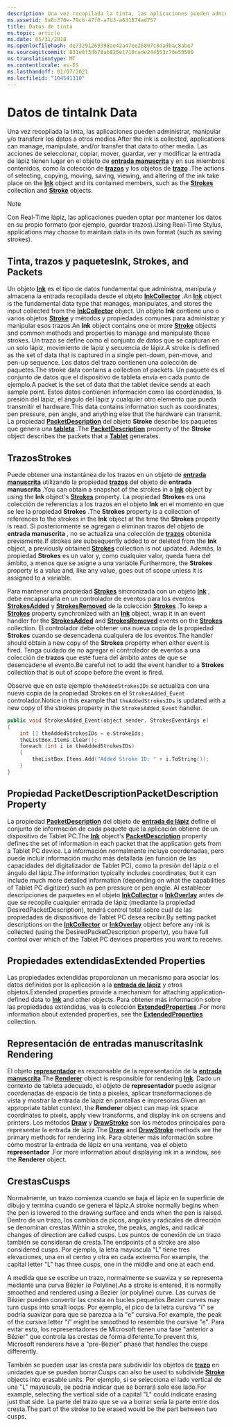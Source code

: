 ```yaml
---
description: Una vez recopilada la tinta, las aplicaciones pueden administrar, manipular y/o transferir los datos a otros medios.
ms.assetid: 5a8c370e-79cb-47f0-a7b3-a631874ad757
title: Datos de tinta
ms.topic: article
ms.date: 05/31/2018
ms.openlocfilehash: de73291269398ae42a47ee26897c8da9bac8abe7
ms.sourcegitcommit: 831e8f3db78ab820e1710cede244553c70e50500
ms.translationtype: MT
ms.contentlocale: es-ES
ms.lasthandoff: 01/07/2021
ms.locfileid: "104541310"
---
```

# <a name="ink-data"></a><span data-ttu-id="a8e71-103">Datos de tinta</span><span class="sxs-lookup"><span data-stu-id="a8e71-103">Ink Data</span></span>

<span data-ttu-id="a8e71-104">Una vez recopilada la tinta, las aplicaciones pueden administrar, manipular y/o transferir los datos a otros medios.</span><span class="sxs-lookup"><span data-stu-id="a8e71-104">After the ink is collected, applications can manage, manipulate, and/or transfer that data to other media.</span></span> <span data-ttu-id="a8e71-105">Las acciones de seleccionar, copiar, mover, guardar, ver y modificar la entrada de lápiz tienen lugar en el objeto de [**entrada manuscrita**](inkdisp-class.md) y en sus miembros contenidos, como la colección de [**trazos**](/previous-versions/windows/desktop/legacy/ms703293(v=vs.85)) y los objetos de [**trazo**](/windows/desktop/api/msinkaut/nn-msinkaut-iinkstrokedisp) .</span><span class="sxs-lookup"><span data-stu-id="a8e71-105">The actions of selecting, copying, moving, saving, viewing, and altering of the ink take place on the [**Ink**](inkdisp-class.md) object and its contained members, such as the [**Strokes**](/previous-versions/windows/desktop/legacy/ms703293(v=vs.85)) collection and [**Stroke**](/windows/desktop/api/msinkaut/nn-msinkaut-iinkstrokedisp) objects.</span></span>

> [!Note]  
> <span data-ttu-id="a8e71-106">Con Real-Time lápiz, las aplicaciones pueden optar por mantener los datos en su propio formato (por ejemplo, guardar trazos).</span><span class="sxs-lookup"><span data-stu-id="a8e71-106">Using Real-Time Stylus, applications may choose to maintain data in its own format (such as saving strokes).</span></span>

 

## <a name="ink-strokes-and-packets"></a><span data-ttu-id="a8e71-107">Tinta, trazos y paquetes</span><span class="sxs-lookup"><span data-stu-id="a8e71-107">Ink, Strokes, and Packets</span></span>

<span data-ttu-id="a8e71-108">Un objeto [**Ink**](inkdisp-class.md) es el tipo de datos fundamental que administra, manipula y almacena la entrada recopilada desde el objeto [**InkCollector**](inkcollector-class.md) .</span><span class="sxs-lookup"><span data-stu-id="a8e71-108">An [**Ink**](inkdisp-class.md) object is the fundamental data type that manages, manipulates, and stores the input collected from the [**InkCollector**](inkcollector-class.md) object.</span></span> <span data-ttu-id="a8e71-109">Un objeto **Ink** contiene uno o varios objetos [**Stroke**](/windows/desktop/api/msinkaut/nn-msinkaut-iinkstrokedisp) y métodos y propiedades comunes para administrar y manipular esos trazos.</span><span class="sxs-lookup"><span data-stu-id="a8e71-109">An **Ink** object contains one or more [**Stroke**](/windows/desktop/api/msinkaut/nn-msinkaut-iinkstrokedisp) objects and common methods and properties to manage and manipulate those strokes.</span></span> <span data-ttu-id="a8e71-110">Un trazo se define como el conjunto de datos que se capturan en un solo lápiz, movimiento de lápiz y secuencia de lápiz.</span><span class="sxs-lookup"><span data-stu-id="a8e71-110">A stroke is defined as the set of data that is captured in a single pen-down, pen-move, and pen-up sequence.</span></span> <span data-ttu-id="a8e71-111">Los datos del trazo contienen una colección de paquetes.</span><span class="sxs-lookup"><span data-stu-id="a8e71-111">The stroke data contains a collection of packets.</span></span> <span data-ttu-id="a8e71-112">Un paquete es el conjunto de datos que el dispositivo de tableta envía en cada punto de ejemplo.</span><span class="sxs-lookup"><span data-stu-id="a8e71-112">A packet is the set of data that the tablet device sends at each sample point.</span></span> <span data-ttu-id="a8e71-113">Estos datos contienen información como las coordenadas, la presión del lápiz, el ángulo del lápiz y cualquier otro elemento que pueda transmitir el hardware.</span><span class="sxs-lookup"><span data-stu-id="a8e71-113">This data contains information such as coordinates, pen pressure, pen angle, and anything else that the hardware can transmit.</span></span> <span data-ttu-id="a8e71-114">La propiedad [**PacketDescription**](/windows/desktop/api/msinkaut/nf-msinkaut-iinkstrokedisp-get_packetdescription) del objeto **Stroke** describe los paquetes que genera una [**tableta**](/windows/desktop/api/msinkaut/nn-msinkaut-iinktablet) .</span><span class="sxs-lookup"><span data-stu-id="a8e71-114">The [**PacketDescription**](/windows/desktop/api/msinkaut/nf-msinkaut-iinkstrokedisp-get_packetdescription) property of the **Stroke** object describes the packets that a [**Tablet**](/windows/desktop/api/msinkaut/nn-msinkaut-iinktablet) generates.</span></span>

## <a name="strokes"></a><span data-ttu-id="a8e71-115">Trazos</span><span class="sxs-lookup"><span data-stu-id="a8e71-115">Strokes</span></span>

<span data-ttu-id="a8e71-116">Puede obtener una instantánea de los trazos en un objeto de [**entrada manuscrita**](inkdisp-class.md) utilizando la propiedad [**trazos**](/windows/desktop/api/msinkaut/nf-msinkaut-iinkdisp-get_strokes) del objeto de **entrada manuscrita** .</span><span class="sxs-lookup"><span data-stu-id="a8e71-116">You can obtain a snapshot of the strokes in a [**Ink**](inkdisp-class.md) object by using the **Ink** object's [**Strokes**](/windows/desktop/api/msinkaut/nf-msinkaut-iinkdisp-get_strokes) property.</span></span> <span data-ttu-id="a8e71-117">La propiedad **Strokes** es una colección de referencias a los trazos en el objeto **Ink** en el momento en que se lee la propiedad **Strokes** .</span><span class="sxs-lookup"><span data-stu-id="a8e71-117">The **Strokes** property is a collection of references to the strokes in the **Ink** object at the time the **Strokes** property is read.</span></span> <span data-ttu-id="a8e71-118">Si posteriormente se agregan o eliminan trazos del objeto de **entrada manuscrita** , no se actualiza una colección de [**trazos**](/previous-versions/windows/desktop/legacy/ms703293(v=vs.85)) obtenida previamente.</span><span class="sxs-lookup"><span data-stu-id="a8e71-118">If strokes are subsequently added to or deleted from the **Ink** object, a previously obtained [**Strokes**](/previous-versions/windows/desktop/legacy/ms703293(v=vs.85)) collection is not updated.</span></span> <span data-ttu-id="a8e71-119">Además, la propiedad **Strokes** es un valor y, como cualquier valor, queda fuera del ámbito, a menos que se asigne a una variable.</span><span class="sxs-lookup"><span data-stu-id="a8e71-119">Furthermore, the **Strokes** property is a value and, like any value, goes out of scope unless it is assigned to a variable.</span></span>

<span data-ttu-id="a8e71-120">Para mantener una propiedad [**Strokes**](/windows/desktop/api/msinkaut/nf-msinkaut-iinkdisp-get_strokes) sincronizada con un objeto [**Ink**](inkdisp-class.md) , debe encapsularla en un controlador de eventos para los eventos [**StrokesAdded**](inkstrokes-strokesadded.md) y [**StrokesRemoved**](inkstrokes-strokesremoved.md) de la colección [**Strokes**](/previous-versions/windows/desktop/legacy/ms703293(v=vs.85)) .</span><span class="sxs-lookup"><span data-stu-id="a8e71-120">To keep a [**Strokes**](/windows/desktop/api/msinkaut/nf-msinkaut-iinkdisp-get_strokes) property synchronized with an [**Ink**](inkdisp-class.md) object, wrap it in an event handler for the [**StrokesAdded**](inkstrokes-strokesadded.md) and [**StrokesRemoved**](inkstrokes-strokesremoved.md) events on the [**Strokes**](/previous-versions/windows/desktop/legacy/ms703293(v=vs.85)) collection.</span></span> <span data-ttu-id="a8e71-121">El controlador debe obtener una nueva copia de la propiedad **Strokes** cuando se desencadena cualquiera de los eventos.</span><span class="sxs-lookup"><span data-stu-id="a8e71-121">The handler should obtain a new copy of the **Strokes** property when either event is fired.</span></span> <span data-ttu-id="a8e71-122">Tenga cuidado de no agregar el controlador de eventos a una colección de **trazos** que esté fuera del ámbito antes de que se desencadene el evento.</span><span class="sxs-lookup"><span data-stu-id="a8e71-122">Be careful not to add the event handler to a **Strokes** collection that is out of scope before the event is fired.</span></span>

<span data-ttu-id="a8e71-123">Observe que en este ejemplo `theAddedStrokesIDs` se actualiza con una nueva copia de la propiedad Strokes en el `StrokesAdded_Event` controlador.</span><span class="sxs-lookup"><span data-stu-id="a8e71-123">Notice in this example that `theAddedStrokesIDs` is updated with a new copy of the strokes property in the `StrokesAdded_Event` handler.</span></span>


```C++
public void StrokesAdded_Event(object sender, StrokesEventArgs e)
{
    int [] theAddedStrokesIDs = e.StrokeIds;
    theListBox.Items.Clear();
    foreach (int i in theAddedStrokesIDs)
    {
        theListBox.Items.Add("Added Stroke ID: " + i.ToString());
    }
}
```



## <a name="packetdescription-property"></a><span data-ttu-id="a8e71-124">Propiedad PacketDescription</span><span class="sxs-lookup"><span data-stu-id="a8e71-124">PacketDescription Property</span></span>

<span data-ttu-id="a8e71-125">La propiedad [**PacketDescription**](/windows/desktop/api/msinkaut/nf-msinkaut-iinkstrokedisp-get_packetdescription) del objeto de [**entrada de lápiz**](inkdisp-class.md) define el conjunto de información de cada paquete que la aplicación obtiene de un dispositivo de Tablet PC.</span><span class="sxs-lookup"><span data-stu-id="a8e71-125">The [**Ink**](inkdisp-class.md) object's [**PacketDescription**](/windows/desktop/api/msinkaut/nf-msinkaut-iinkstrokedisp-get_packetdescription) property defines the set of information in each packet that the application gets from a Tablet PC device.</span></span> <span data-ttu-id="a8e71-126">La información normalmente incluye coordenadas, pero puede incluir información mucho más detallada (en función de las capacidades del digitalizador de Tablet PC), como la presión del lápiz o el ángulo del lápiz.</span><span class="sxs-lookup"><span data-stu-id="a8e71-126">The information typically includes coordinates, but it can include much more detailed information (depending on what the capabilities of Tablet PC digitizer) such as pen pressure or pen angle.</span></span> <span data-ttu-id="a8e71-127">Al establecer descripciones de paquetes en el objeto [**InkCollector**](inkcollector-class.md) o [**InkOverlay**](inkoverlay-class.md) antes de que se recopile cualquier entrada de lápiz (mediante la propiedad DesiredPacketDescription), tendrá control total sobre cuál de las propiedades de dispositivos de Tablet PC desea recibir.</span><span class="sxs-lookup"><span data-stu-id="a8e71-127">By setting packet descriptions on the [**InkCollector**](inkcollector-class.md) or [**InkOverlay**](inkoverlay-class.md) object before any ink is collected (using the DesiredPacketDescription property), you have full control over which of the Tablet PC devices properties you want to receive.</span></span>

## <a name="extended-properties"></a><span data-ttu-id="a8e71-128">Propiedades extendidas</span><span class="sxs-lookup"><span data-stu-id="a8e71-128">Extended Properties</span></span>

<span data-ttu-id="a8e71-129">Las propiedades extendidas proporcionan un mecanismo para asociar los datos definidos por la aplicación a la [**entrada de lápiz**](inkdisp-class.md) y otros objetos.</span><span class="sxs-lookup"><span data-stu-id="a8e71-129">Extended properties provide a mechanism for attaching application-defined data to [**Ink**](inkdisp-class.md) and other objects.</span></span> <span data-ttu-id="a8e71-130">Para obtener más información sobre las propiedades extendidas, vea la colección [**ExtendedProperties**](/windows/desktop/api/msinkaut/nn-msinkaut-iinkextendedproperties) .</span><span class="sxs-lookup"><span data-stu-id="a8e71-130">For more information about extended properties, see the [**ExtendedProperties**](/windows/desktop/api/msinkaut/nn-msinkaut-iinkextendedproperties) collection.</span></span>

## <a name="ink-rendering"></a><span data-ttu-id="a8e71-131">Representación de entradas manuscritas</span><span class="sxs-lookup"><span data-stu-id="a8e71-131">Ink Rendering</span></span>

<span data-ttu-id="a8e71-132">El objeto [**representador**](inkrenderer-class.md) es responsable de la representación de la [**entrada manuscrita**](inkdisp-class.md).</span><span class="sxs-lookup"><span data-stu-id="a8e71-132">The [**Renderer**](inkrenderer-class.md) object is responsible for rendering [**Ink**](inkdisp-class.md).</span></span> <span data-ttu-id="a8e71-133">Dado un contexto de tableta adecuado, el objeto de **representador** puede asignar coordenadas de espacio de tinta a píxeles, aplicar transformaciones de vista y mostrar la entrada de lápiz en pantallas e impresoras.</span><span class="sxs-lookup"><span data-stu-id="a8e71-133">Given an appropriate tablet context, the **Renderer** object can map ink space coordinates to pixels, apply view transforms, and display ink on screens and printers.</span></span> <span data-ttu-id="a8e71-134">Los métodos [**Draw**](/windows/desktop/api/msinkaut/nf-msinkaut-iinkrenderer-draw) y [**DrawStroke**](/windows/desktop/api/msinkaut/nf-msinkaut-iinkrenderer-drawstroke) son los métodos principales para representar la entrada de lápiz.</span><span class="sxs-lookup"><span data-stu-id="a8e71-134">The [**Draw**](/windows/desktop/api/msinkaut/nf-msinkaut-iinkrenderer-draw) and [**DrawStroke**](/windows/desktop/api/msinkaut/nf-msinkaut-iinkrenderer-drawstroke) methods are the primary methods for rendering ink.</span></span> <span data-ttu-id="a8e71-135">Para obtener más información sobre cómo mostrar la entrada de lápiz en una ventana, vea el objeto **representador** .</span><span class="sxs-lookup"><span data-stu-id="a8e71-135">For more information about displaying ink in a window, see the **Renderer** object.</span></span>

## <a name="cusps"></a><span data-ttu-id="a8e71-136">Crestas</span><span class="sxs-lookup"><span data-stu-id="a8e71-136">Cusps</span></span>

<span data-ttu-id="a8e71-137">Normalmente, un trazo comienza cuando se baja el lápiz en la superficie de dibujo y termina cuando se genera el lápiz.</span><span class="sxs-lookup"><span data-stu-id="a8e71-137">A stroke normally begins when the pen is lowered to the drawing surface and ends when the pen is raised.</span></span> <span data-ttu-id="a8e71-138">Dentro de un trazo, los cambios de picos, ángulos y radicales de dirección se denominan crestas.</span><span class="sxs-lookup"><span data-stu-id="a8e71-138">Within a stroke, the peaks, angles, and radical changes of direction are called cusps.</span></span> <span data-ttu-id="a8e71-139">Los puntos de conexión de un trazo también se consideran de cresta.</span><span class="sxs-lookup"><span data-stu-id="a8e71-139">The endpoints of a stroke are also considered cusps.</span></span> <span data-ttu-id="a8e71-140">Por ejemplo, la letra mayúscula "L" tiene tres elevaciones, una en el centro y otra en cada extremo.</span><span class="sxs-lookup"><span data-stu-id="a8e71-140">For example, the capital letter "L" has three cusps, one in the middle and one at each end.</span></span>

<span data-ttu-id="a8e71-141">A medida que se escribe un trazo, normalmente se suaviza y se representa mediante una curva Bézier (o Polyline).</span><span class="sxs-lookup"><span data-stu-id="a8e71-141">As a stroke is entered, it is normally smoothed and rendered using a Bezier (or polyline) curve.</span></span> <span data-ttu-id="a8e71-142">Las curvas de Bézier pueden convertir las cresta en bucles pequeños.</span><span class="sxs-lookup"><span data-stu-id="a8e71-142">Bezier curves may turn cusps into small loops.</span></span> <span data-ttu-id="a8e71-143">Por ejemplo, el pico de la letra cursiva "i" se podría suavizar para que se parezca a la "e" cursiva.</span><span class="sxs-lookup"><span data-stu-id="a8e71-143">For example, the peak of the cursive letter "i" might be smoothed to resemble the cursive "e".</span></span> <span data-ttu-id="a8e71-144">Para evitar esto, los representadores de Microsoft tienen una fase "anterior a Bézier" que controla las crestas de forma diferente.</span><span class="sxs-lookup"><span data-stu-id="a8e71-144">To prevent this, Microsoft renderers have a "pre-Bezier" phase that handles the cusps differently.</span></span>

<span data-ttu-id="a8e71-145">También se pueden usar las cresta para subdividir los objetos de [**trazo**](/windows/desktop/api/msinkaut/nn-msinkaut-iinkstrokedisp) en unidades que se puedan borrar.</span><span class="sxs-lookup"><span data-stu-id="a8e71-145">Cusps can also be used to subdivide [**Stroke**](/windows/desktop/api/msinkaut/nn-msinkaut-iinkstrokedisp) objects into erasable units.</span></span> <span data-ttu-id="a8e71-146">Por ejemplo, si se selecciona el lado vertical de una "L" mayúscula, se podría indicar que se borrará solo ese lado.</span><span class="sxs-lookup"><span data-stu-id="a8e71-146">For example, selecting the vertical side of a capital "L" could indicate erasing just that side.</span></span> <span data-ttu-id="a8e71-147">La parte del trazo que se va a borrar sería la parte entre dos cresta.</span><span class="sxs-lookup"><span data-stu-id="a8e71-147">The part of the stroke to be erased would be the part between two cusps.</span></span>

 

 

